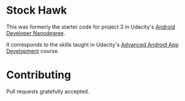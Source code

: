 # Stock Hawk

This was formerly the starter code for project 3 in Udacity's [Android Developer Nanodegree](https://www.udacity.com/course/android-developer-nanodegree-by-google--nd801).

It corresponds to the skills taught in Udacity's [Advanced Android App Development](https://www.udacity.com/course/advanced-android-app-development--ud855) course.

# Contributing

Pull requests gratefully accepted.
